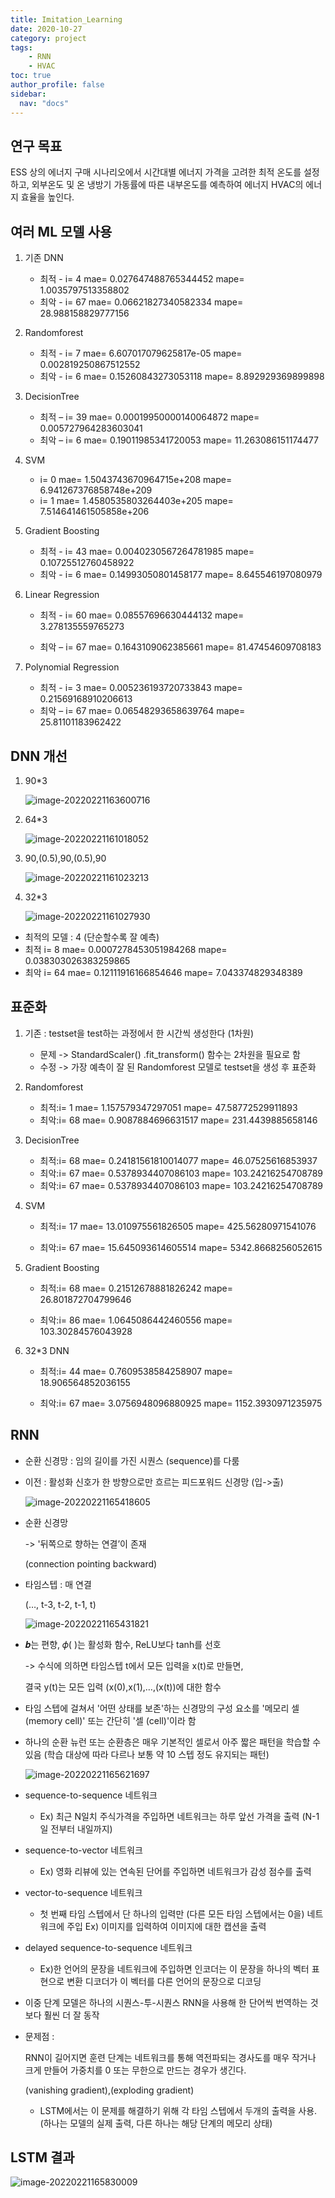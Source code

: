 ```yaml
---
title: Imitation_Learning
date: 2020-10-27
category: project
tags:
    - RNN
    - HVAC
toc: true
author_profile: false
sidebar:
  nav: "docs"
---
```


## 연구 목표

ESS 상의 에너지 구매 시나리오에서 시간대별 에너지 가격을 고려한 최적 온도를 설정하고, 외부온도 및 온 냉방기 가동률에 따른 내부온도를 예측하여 에너지 HVAC의 에너지 효율을 높인다.

## 여러 ML 모델 사용

1. 기존 DNN

   - 최적 - i= 4 mae= 0.027647488765344452 mape= 1.0035797513358802
   - 최악 - i= 67 mae= 0.06621827340582334 mape= 28.988158829777156

2. Randomforest

   - 최적 - i= 7 mae= 6.607017079625817e-05 mape= 0.002819250867512552
   - 최악 - i= 6 mae= 0.15260843273053118 mape= 8.892929369899898

3. DecisionTree

   - 최적 – i= 39 mae= 0.00019950000140064872 mape= 0.005727964283603041
   - 최악 – i= 6 mae= 0.19011985341720053 mape= 11.263086151174477

4. SVM

   - i= 0 mae= 1.5043743670964715e+208 mape= 6.941267376858748e+209
   - i= 1 mae= 1.4580535803264403e+205 mape= 7.514641461505858e+206

5. Gradient Boosting 

   - 최적 - i= 43 mae= 0.0040230567264781985 mape= 0.10725512760458922
   - 최악 - i= 6 mae= 0.14993050801458177 mape= 8.645546197080979

6. Linear Regression 

   - 최적 - i= 60 mae= 0.08557696630444132 mape= 3.278135559765273

   - 최악 – i= 67 mae= 0.1643109062385661 mape= 81.47454609708183

7. Polynomial Regression

   - 최적 - i= 3 mae= 0.005236193720733843 mape= 0.21569168910206613
   - 최악 – i= 67 mae= 0.06548293658639764 mape= 25.81101183962422

## DNN 개선

1. 90*3

   ![image-20220221163600716](../../assets/images/2022-02-21-HVAC/image-20220221163600716.png)

2. 64*3

   ![image-20220221161018052](../../assets/images/2022-02-21-HVAC/image-20220221161018052.png)

3. 90,(0.5),90,(0.5),90

   ![image-20220221161023213](../../assets/images/2022-02-21-HVAC/image-20220221161023213.png)

4. 32*3

   ![image-20220221161027930](../../assets/images/2022-02-21-HVAC/image-20220221161027930.png)


- 최적의 모델 : 4    (단순할수록 잘 예측)
- 최적 i= 8 mae= 0.0007278453051984268 mape= 0.038303026383259865
- 최악 i= 64 mae= 0.12111916166854646 mape= 7.043374829348389

## 표준화

1. 기존 : testset을 test하는 과정에서 한 시간씩 생성한다 (1차원)

   - 문제 -> StandardScaler() .fit_transform() 함수는 2차원을 필요로 함
   - 수정 -> 가장 예측이 잘 된 Randomforest 모델로 testset을 생성 후 표준화 

2. Randomforest

   - 최적:i= 1 mae= 1.157579347297051 mape= 47.58772529911893
   - 최악:i= 68 mae= 0.9087884696631517 mape= 231.4439885658146

3. DecisionTree

   - 최적:i= 68 mae= 0.24181561810014077 mape= 46.07525616853937
   - 최악:i= 67 mae= 0.5378934407086103 mape= 103.24216254708789
   - 최악:i= 67 mae= 0.5378934407086103 mape= 103.24216254708789

4. SVM

   - 최적:i= 17 mae= 13.010975561826505 mape= 425.56280971541076

   - 최악:i= 67 mae= 15.645093614605514 mape= 5342.8668256052615

5. Gradient Boosting 

   - 최적:i= 68 mae= 0.21512678881826242 mape= 26.801872704799646

   - 최악:i= 86 mae= 1.0645086442460556 mape= 103.30284576043928

6. 32*3 DNN

   - 최적:i= 44 mae= 0.7609538584258907 mape= 18.906564852036155

   - 최악:i= 67 mae= 3.0756948096880925 mape= 1152.3930971235975

## RNN

- 순환 신경망 : 임의 길이를 가진 시퀀스 (sequence)를 다룸

- 이전 : 활성화 신호가 한 방향으로만 흐르는 피드포워드 신경망 (입->출)

  ![image-20220221165418605](../../assets/images/2022-02-21-HVAC/image-20220221165418605.png)

- 순환 신경망 

  -> '뒤쪽으로 향하는 연결’이 존재

   (connection pointing backward)

- 타임스텝 : 매 연결 

  (…, t-3, t-2, t-1, t)

  ![image-20220221165431821](../../assets/images/2022-02-21-HVAC/image-20220221165431821.png)

- 𝒃는 편향, 𝜙( )는 활성화 함수, ReLU보다 tanh를 선호

  -> 수식에 의하면 타임스텝 t에서 모든 입력을 x(t)로 만들면,

   결국 y(t)는 모든 입력 (x(0),x(1),…,(x(t))에 대한 함수

- 타임 스텝에 걸쳐서 '어떤 상태를 보존'하는 신경망의 구성 요소를 '메모리 셀 (memory cell)' 또는 간단히 '셀 (cell)'이라 함

- 하나의 순환 뉴런 또는 순환층은 매우 기본적인 셀로서 아주 짧은 패턴을 학습할 수 있음 (학습 대상에 따라 다르나 보통 약 10 스텝 정도 유지되는 패턴) 

  ![image-20220221165621697](../../assets/images/2022-02-21-HVAC/image-20220221165621697.png)

- sequence-to-sequence 네트워크

  - Ex) 최근 N일치 주식가격을 주입하면 네트워크는 하루 앞선 가격을 출력 (N-1일 전부터 내일까지)

- sequence-to-vector 네트워크
  - Ex) 영화 리뷰에 있는 연속된 단어를 주입하면 네트워크가 감성 점수를 출력 
- vector-to-sequence 네트워크
  - 첫 번째 타임 스텝에서 단 하나의 입력만 (다른 모든 타임 스텝에서는 0을) 네트워크에 주입 Ex) 이미지를 입력하여 이미지에 대한 캡션을 출력
- delayed sequence-to-sequence 네트워크
  - Ex)한 언어의 문장을 네트워크에 주입하면 인코더는 이 문장을 하나의 벡터 표현으로 변환 디코더가 이 벡터를 다른 언어의 문장으로 디코딩

- 이중 단계 모델은 하나의 시퀀스-투-시퀀스 RNN을 사용해 한 단어씩 번역하는 것 보다 훨씬 더 잘 동작

- 문제점 :

  RNN이 길어지면 훈련 단계는 네트워크를 통해 역전파되는 경사도를 매우 작거나 크게 만들어 가중치를 0 또는 무한으로 만드는 경우가 생긴다.

  (vanishing gradient),(exploding gradient)

  - LSTM에서는 이 문제를 해결하기 위해 각 타임 스텝에서 두개의 출력을 사용. (하나는 모델의 실제 출력, 다른 하나는 해당 단계의 메모리 상태)

## LSTM 결과

![image-20220221165830009](../../assets/images/2022-02-21-HVAC/image-20220221165830009.png)



